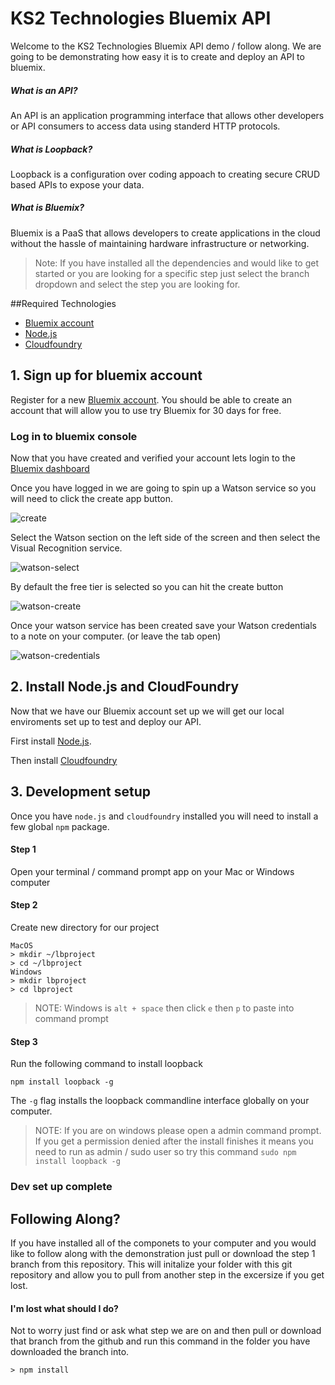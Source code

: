 # KS2 Technologies Bluemix API

Welcome to the KS2 Technologies Bluemix API demo / follow along. We are going to be demonstrating how easy it is to create and deploy an API to bluemix. 

##### What is an API?
An API is an application programming interface that allows other developers or API consumers to access data using standerd HTTP protocols.

##### What is Loopback?
Loopback is a configuration over coding appoach to creating secure CRUD based APIs to expose your data.

##### What is Bluemix?
Bluemix is a PaaS that allows developers to create applications in the cloud without the hassle of maintaining hardware infrastructure or networking.

> Note: If you have installed all the dependencies and would like to get started or you are looking for a specific step just select the branch dropdown and select the step you are looking for. 

##Required Technologies
* [Bluemix account](https://console.ng.bluemix.net/registration/?target=%2Fdashboard%2Fapps)
* [Node.js](https://nodejs.org/en/download/)
* [Cloudfoundry](https://github.com/cloudfoundry/cli#downloads)

## 1. Sign up for bluemix account
Register for a new [Bluemix account](https://console.ng.bluemix.net/registration/?target=%2Fdashboard%2Fapps). You should be able to create an account that will allow you to use try Bluemix for 30 days for free.

### Log in to bluemix console
Now that you have created and verified your account lets login to the [Bluemix dashboard](https://console.ng.bluemix.net/)

Once you have logged in we are going to spin up a Watson service so you will need to click the create app button.

![create](http://ks2inc.com/wp-content/uploads/2017/03/Create-app.png)

Select the Watson section on the left side of the screen and then select the Visual Recognition service.

![watson-select](http://ks2inc.com/wp-content/uploads/2017/03/Watson-Service.png)

By default the free tier is selected so you can hit the create button

![watson-create](http://ks2inc.com/wp-content/uploads/2017/03/Watson-Create.png)

Once your watson service has been created save your Watson credentials to a note on your computer. (or leave the tab open)

![watson-credentials](http://ks2inc.com/wp-content/uploads/2017/03/screencapture-console-ng-bluemix-net-services-2906cb9b-d878-4db7-a1e6-820dfd01266a-1488437127410.png)

## 2. Install Node.js and CloudFoundry
Now that we have our Bluemix account set up we will get our local enviroments set up to test and deploy our API.

First install [Node.js](https://nodejs.org/en/download/).

Then install [Cloudfoundry](https://github.com/cloudfoundry/cli#downloads)


## 3. Development setup
Once you have `node.js` and `cloudfoundry` installed you will need to install a few global `npm` package.

#### Step 1
Open your terminal / command prompt app on your Mac or Windows computer 

#### Step 2 
Create new directory for our project

```
MacOS
> mkdir ~/lbproject
> cd ~/lbproject
Windows
> mkdir lbproject
> cd lbproject
```
> NOTE: Windows is `alt + space` then click `e` then `p` to paste into command prompt

#### Step 3
Run the following command to install loopback

```
npm install loopback -g
```
The `-g` flag installs the loopback commandline interface globally on your computer. 

> NOTE: If you are on windows please open a admin command prompt. If you get a permission denied after the install finishes it means you need to run as admin / sudo user so try this command `sudo npm install loopback -g`

### Dev set up complete

## Following Along?
If you have installed all of the componets to your computer and you would like to follow along with the demonstration just pull or download the step 1 branch from this repository. This will initalize your folder with this git repository and allow you to pull from another step in the excersize if you get lost.

#### I'm lost what should I do?
Not to worry just find or ask what step we are on and then pull or download that branch from the github and run this command in the folder you have downloaded the branch into.

```
> npm install
``` 

